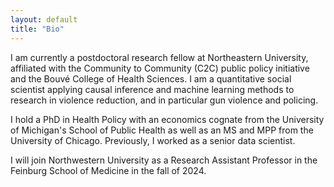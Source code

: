```yaml
---
layout: default
title: "Bio"
---
```


I am currently a postdoctoral research fellow at Northeastern University, affiliated with the Community to Community (C2C) public policy initiative and the Bouvé College of Health Sciences. I am a quantitative social scientist applying causal inference and machine learning methods to research in violence reduction, and in particular gun violence and policing.  

I hold a PhD in Health Policy with an economics cognate from the University of Michigan's School of Public Health as well as an MS and MPP from the University of Chicago. Previously, I worked as a senior data scientist. 

I will join Northwestern University as a Research Assistant Professor in the Feinburg School of Medicine in the fall of 2024.  
